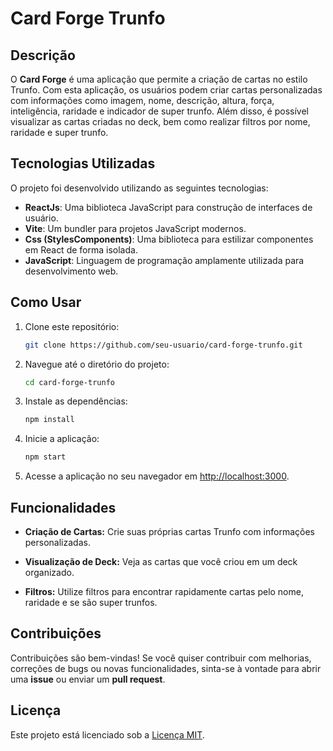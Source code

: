 # Card Forge Trunfo

## Descrição

O **Card Forge** é uma aplicação que permite a criação de cartas no estilo Trunfo. Com esta aplicação, os usuários podem criar cartas personalizadas com informações como imagem, nome, descrição, altura, força, inteligência, raridade e indicador de super trunfo. Além disso, é possível visualizar as cartas criadas no deck, bem como realizar filtros por nome, raridade e super trunfo.

## Tecnologias Utilizadas

O projeto foi desenvolvido utilizando as seguintes tecnologias:

- **ReactJs**: Uma biblioteca JavaScript para construção de interfaces de usuário.
- **Vite**: Um bundler para projetos JavaScript modernos.
- **Css (StylesComponents)**: Uma biblioteca para estilizar componentes em React de forma isolada.
- **JavaScript**: Linguagem de programação amplamente utilizada para desenvolvimento web.

## Como Usar

1. Clone este repositório:

    ```bash
    git clone https://github.com/seu-usuario/card-forge-trunfo.git
    ```

2. Navegue até o diretório do projeto:

    ```bash
    cd card-forge-trunfo
    ```

3. Instale as dependências:

    ```bash
    npm install
    ```

4. Inicie a aplicação:

    ```bash
    npm start
    ```

5. Acesse a aplicação no seu navegador em [http://localhost:3000](http://localhost:3000).

## Funcionalidades

- **Criação de Cartas:** Crie suas próprias cartas Trunfo com informações personalizadas.
  
- **Visualização de Deck:** Veja as cartas que você criou em um deck organizado.

- **Filtros:** Utilize filtros para encontrar rapidamente cartas pelo nome, raridade e se são super trunfos.

## Contribuições

Contribuições são bem-vindas! Se você quiser contribuir com melhorias, correções de bugs ou novas funcionalidades, sinta-se à vontade para abrir uma **issue** ou enviar um **pull request**.

## Licença

Este projeto está licenciado sob a [Licença MIT](LICENSE.md).
